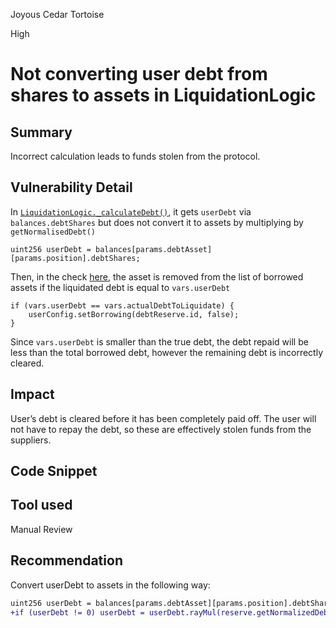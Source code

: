 Joyous Cedar Tortoise

High

# Not converting user debt from shares to assets in LiquidationLogic

## Summary
Incorrect calculation leads to funds stolen from the protocol.

## Vulnerability Detail
In [`LiquidationLogic._calculateDebt()`](https://github.com/sherlock-audit/2024-06-new-scope/blob/a150815e6e6cae8b14a4ca5bb05d545f6a5e07ae/zerolend-one/contracts/core/pool/logic/LiquidationLogic.sol#L259), it gets `userDebt`  via `balances.debtShares` but does not convert it to assets by multiplying by `getNormalisedDebt()`

```solidity
uint256 userDebt = balances[params.debtAsset][params.position].debtShares;
```

Then, in the check [here](https://github.com/sherlock-audit/2024-06-new-scope/blob/a150815e6e6cae8b14a4ca5bb05d545f6a5e07ae/zerolend-one/contracts/core/pool/logic/LiquidationLogic.sol#L150-L152), the asset is removed from the list of borrowed assets if the liquidated debt is equal to `vars.userDebt`

```solidity
if (vars.userDebt == vars.actualDebtToLiquidate) {
    userConfig.setBorrowing(debtReserve.id, false);
}
```

Since `vars.userDebt` is smaller than the true debt, the debt repaid will be less than the total borrowed debt, however the remaining debt is incorrectly cleared.
## Impact
User’s debt is cleared before it has been completely paid off. The user will not have to repay the debt, so these are effectively stolen funds from the suppliers.

## Code Snippet

## Tool used

Manual Review

## Recommendation
Convert userDebt to assets in the following way:
```diff
uint256 userDebt = balances[params.debtAsset][params.position].debtShares;
+if (userDebt != 0) userDebt = userDebt.rayMul(reserve.getNormalizedDebt());
```